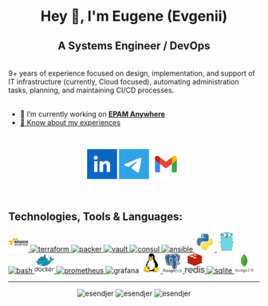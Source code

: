 <h1 align="center"> Hey 👋, I'm Eugene (Evgenii) </h1>

<h2 align="center"> A Systems Engineer / DevOps </h2>
<br>
 9+ years of experience focused on design, implementation, and support of IT infrastructure (currently, Cloud focused), automating administration tasks, planning, and maintaining CI/CD processes.
<br><br>

- 🔭 I’m currently working on **[EPAM Anywhere](https://anywhere.epam.com)**
-  [📄 Know about my experiences](https://esendjer.github.io/)

<br>
<p align="center">
<a href="https://www.linkedin.com/in/evgenii-shubin-a38657a3" target="_blank" rel="noreferrer"><img src="img/in-icon.jpg" class="img-icon" width="60" height="60"></a>
<a href="https://t.me/esendjer" target="_blank" rel="noreferrer"><img src="img/tg-icon.jpg" class="img-icon" width="60" height="60"></a>
<a href="mailto:esendjer@gmail.com" target="_blank" rel="noreferrer"><img src="img/gm-icon.jpg" class="img-icon" width="60" height="60"></a>
</p>

<p align="center"></p>

<br>

## Technologies, Tools & Languages:
<p align="left">
<a href="https://aws.amazon.com" target="_blank" rel="noreferrer"> <img src="https://raw.githubusercontent.com/devicons/devicon/master/icons/amazonwebservices/amazonwebservices-original-wordmark.svg" alt="aws" width="40" height="40"/> </a>
<a href="https://www.hashicorp.com/products/terraform" target="_blank" rel="noreferrer"> <img src="https://www.datocms-assets.com/2885/1620155116-brandhcterraformverticalcolor.svg" alt="terraform" width="40" height="40"/> </a>
<a href="https://www.packer.io/" target="_blank" rel="noreferrer"> <img src="https://www.datocms-assets.com/2885/1620155106-brandhcpackerverticalcolor.svg" alt="packer" width="40" height="40"/> </a>
<a href="https://www.hashicorp.com/products/vault" target="_blank" rel="noreferrer"> <img src="https://www.datocms-assets.com/2885/1620155128-brandhcvaultverticalcolor.svg" alt="vault" width="40" height="40"/> </a>
<a href="https://www.hashicorp.com/products/consul" target="_blank" rel="noreferrer"> <img src="https://www.datocms-assets.com/2885/1620155093-brandhcconsulverticalcolor.svg" alt="consul" width="40" height="40"/> </a>
<a href="https://www.ansible.com/" target="_blank" rel="noreferrer"> <img src="https://docs.ansible.com/ansible/2.8/_static/images/logo_invert.png" alt="ansible" width="40" height="40"/> </a>
<a href="https://www.python.org" target="_blank" rel="noreferrer"> <img src="https://raw.githubusercontent.com/devicons/devicon/master/icons/python/python-original.svg" alt="python" width="40" height="40"/> </a>
<a href="https://golang.org" target="_blank" rel="noreferrer"> <img src="https://raw.githubusercontent.com/devicons/devicon/master/icons/go/go-original.svg" alt="go" width="40" height="40"/> </a>
<a href="https://www.gnu.org/software/bash/" target="_blank" rel="noreferrer"> <img src="https://www.vectorlogo.zone/logos/gnu_bash/gnu_bash-icon.svg" alt="bash" width="40" height="40"/> </a>
<a href="https://www.docker.com/" target="_blank" rel="noreferrer"> <img src="https://raw.githubusercontent.com/devicons/devicon/master/icons/docker/docker-original-wordmark.svg" alt="docker" width="40" height="40"/> </a>
<a href="https://prometheus.io/" target="_blank" rel="noreferrer"> <img src="https://prometheus.io/assets/prometheus_logo_grey.svg" alt="prometheus" width="40" height="40"/> </a
<a href="https://grafana.com" target="_blank" rel="noreferrer"> <img src="https://www.vectorlogo.zone/logos/grafana/grafana-icon.svg" alt="grafana" width="40" height="40"/> </a>
<a href="https://www.linux.org/" target="_blank" rel="noreferrer"> <img src="https://raw.githubusercontent.com/devicons/devicon/master/icons/linux/linux-original.svg" alt="linux" width="40" height="40"/> </a>
<a href="https://www.postgresql.org" target="_blank" rel="noreferrer"> <img src="https://raw.githubusercontent.com/devicons/devicon/master/icons/postgresql/postgresql-original-wordmark.svg" alt="postgresql" width="40" height="40"/> </a>
<a href="https://redis.io" target="_blank" rel="noreferrer"> <img src="https://raw.githubusercontent.com/devicons/devicon/master/icons/redis/redis-original-wordmark.svg" alt="redis" width="40" height="40"/> </a>
<a href="https://www.sqlite.org/" target="_blank" rel="noreferrer"> <img src="https://www.vectorlogo.zone/logos/sqlite/sqlite-icon.svg" alt="sqlite" width="40" height="40"/> </a>
<a href="https://www.mongodb.com/" target="_blank" rel="noreferrer"> <img src="https://raw.githubusercontent.com/devicons/devicon/master/icons/mongodb/mongodb-original-wordmark.svg" alt="mongodb" width="40" height="40"/> </a>
</p>

---

<p align="center">
<img src="https://github-readme-stats.vercel.app/api/top-langs?username=esendjer&show_icons=true&locale=en&layout=compact&theme=city_lights" alt="esendjer" width="350" height="140"/>

<img src="https://github-readme-stats.vercel.app/api?username=esendjer&show_icons=true&locale=en&theme=city_lights" alt="esendjer" width="350" height="140"/>
<img src="https://github-readme-streak-stats.herokuapp.com/?user=esendjer&theme=city-lights" alt="esendjer" width="350" height="140"/>
</p>

